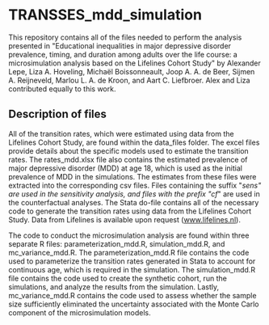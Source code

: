 # TRANSSES_mdd_simulation

This repository contains all of the files needed to perform the analysis presented in "Educational inequalities in major depressive disorder prevalence, timing, and duration among adults over the life course: a microsimulation analysis based on the Lifelines Cohort Study" by Alexander Lepe, Liza A. Hoveling,  Michaël Boissonneault, Joop A. A. de Beer, Sijmen A. Reijneveld, Marlou L. A. de Kroon, and Aart C. Liefbroer. Alex and Liza contributed equally to this work.

## Description of files

All of the transition rates, which were estimated using data from the Lifelines Cohort Study, are found within the data_files folder. The excel files provide details about the specific models used to estimate the transition rates. The rates_mdd.xlsx file also contains the estimated prevalence of major depressive disorder (MDD) at age 18, which is used as the initial prevalence of MDD in the simulations. The estimates from these files were extracted into the corresponding csv files. Files containing the suffix "_sens" are used in the sensitivity analysis, and files with the prefix "cf_" are used in the counterfactual analyses. The Stata do-file contains all of the necessary code to generate the transition rates using data from the Lifelines Cohort Study. Data from Lifelines is available upon request (www.lifelines.nl). 

The code to conduct the microsimulation analysis are found within three separate R files: parameterization_mdd.R, simulation_mdd.R, and mc_variance_mdd.R. The parameterization_mdd.R file contains the code used to parameterize the transition rates generated in Stata to account for continuous age, which is required in the simulation. The simulation_mdd.R file contains the code used to create the synthetic cohort, run the simulations, and analyze the results from the simulation. Lastly, mc_variance_mdd.R contains the code used to assess whether the sample size sufficiently eliminated the uncertainty associated with the Monte Carlo component of the microsimulation models. 